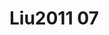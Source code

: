 # Liu2011 07
<a name="material" />
<script type="application/ld+json">

  {
    "@context": "https://schema.org/",
    "@type": "ChemicalSubstance",
    "http://purl.org/dc/terms/conformsTo":
      {
        "@type": "CreativeWork",
        "@id": "https://bioschemas.org/profiles/ChemicalSubstance/0.4-RELEASE/"
      },
    "@id": "https://egonw.github.io/nanowiki/nanowiki88.html#material",
    "name": "Liu2011 07",
    "sameAs: "http://127.0.0.1/mediawiki/index.php/Special:URIResolver/Liu2011_07"
  }
</script>

